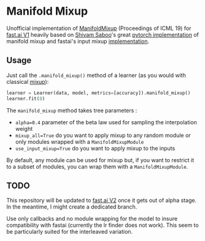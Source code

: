 # Manifold Mixup

Unofficial implementation of [ManifoldMixup](http://proceedings.mlr.press/v97/verma19a/verma19a.pdf) (Proceedings of ICML 19) for [fast.ai V1](https://docs.fast.ai/index.html) heavily based on [Shivam Saboo](https://github.com/shivamsaboo17)'s great [pytorch implementation](https://github.com/shivamsaboo17/ManifoldMixup) of manifold mixup and fastai's input mixup [implementation](https://docs.fast.ai/callbacks.mixup.html).

## Usage

Just call the `.manifold_mixup()` method of a learner (as you would with classical [mixup](https://docs.fast.ai/callbacks.mixup.html)):

```python
learner = Learner(data, model, metrics=[accuracy]).manifold_mixup()
learner.fit(8)
```

The `manifold_mixup` method takes tree parameters :
- `alpha=0.4` parameter of the beta law used for sampling the interpolation weight
- `mixup_all=True` do you want to apply mixup to any random module or only modules wrapped with a `ManifoldMixupModule`
- `use_input_mixup=True` do you want to apply mixup to the inputs

By default, any module can be used for mixup but, if you want to restrict it to a subset of modules, you can wrap them with a `ManifoldMixupModule`. 

## TODO

This repository will be updated to [fast.ai V2](http://dev.fast.ai/) once it gets out of alpha stage.
In the meantime, I might create a dedicated branch.

Use only callbacks and no module wrapping for the model to insure compatibility with fastai (currently the lr finder does not work).
This seem to be particularly suited for the interleaved variation.
